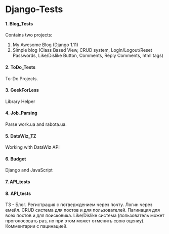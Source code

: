 # Django-Tests


#### 1. Blog_Tests
Contains two projects:
1. My Awesome Blog (Django 1.11)
2. Simple blog (Class Based View, CRUD system, Login/Logout/Reset Passwords, Like/Dislike Button, Comments, Reply Comments, html tags)
#### 2. ToDo_Tests
To-Do Projects.
#### 3. GeekForLess 
Library Helper
#### 4. Job_Parsing 
Parse work.ua and rabota.ua.
#### 5. DataWiz_TZ
Working with DataWiz API 
#### 6. Budget
Django and JavaScript
#### 7. API_tests
#### 8. API_tests
ТЗ - Блог. Регистрация с потверждением через почту. Логин через емейл. CRUD система для постов и для пользователей. Пагинация для всех постов и для поисковика. Like/Dislike система (пользователь может проголосовать раз, но при этом может отменить свою оценку). Комментарии с пацинацией.
